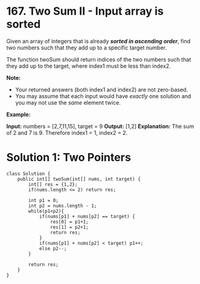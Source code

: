 # 167. Two Sum II - Input array is sorted
Given an array of integers that is already  **_sorted in ascending order_**, find two numbers such that they add up to a specific target number.

The function twoSum should return indices of the two numbers such that they add up to the target, where index1 must be less than index2.

**Note:**

-   Your returned answers (both index1 and index2) are not zero-based.
-   You may assume that each input would have  _exactly_  one solution and you may not use the  _same_  element twice.

**Example:**

**Input:** numbers = [2,7,11,15], target = 9
**Output:** [1,2]
**Explanation:** The sum of 2 and 7 is 9. Therefore index1 = 1, index2 = 2.


# Solution 1: Two Pointers
```
class Solution {
    public int[] twoSum(int[] nums, int target) {
        int[] res = {1,2};
        if(nums.length <= 2) return res;
        
        int p1 = 0;
        int p2 = nums.length - 1;
        while(p1<p2){
            if(nums[p1] + nums[p2] == target) {
                res[0] = p1+1;
                res[1] = p2+1;
                return res;
            }
            if(nums[p1] + nums[p2] < target) p1++;
            else p2--;
        }
        
        return res;
    }
}
```